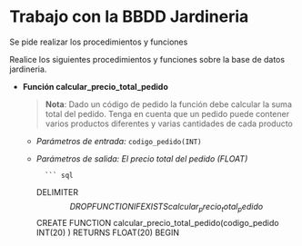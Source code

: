 # Trabajo con la BBDD Jardineria

Se pide realizar los procedimientos y funciones

Realice los siguientes procedimientos y funciones sobre la base de datos jardineria.

- **Función calcular_precio_total_pedido**

    >__Nota__: Dado un código de pedido la función debe calcular la suma total del pedido. Tenga en cuenta que un pedido puede contener varios productos diferentes y varias cantidades de cada producto

    - *Parámetros de entrada:* `codigo_pedido(INT)`
    - *Parámetros de salida: El precio total del pedido (FLOAT)*

            ``` sql
        DELIMITER $$
        DROP FUNCTION IF EXISTS calcular_precio_total_pedido$$
        CREATE FUNCTION calcular_precio_total_pedido(codigo_pedido INT(20) ) RETURNS FLOAT(20)
        BEGIN
            
        ```